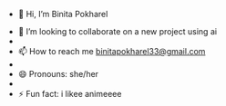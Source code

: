 - 👋 Hi, I’m Binita Pokharel
<!--- - 👀 I’m interested in ... --->
- 💞️ I’m looking to collaborate on a new project using ai
- <!--- - 👀 I’m interested in ... --->
- 📫 How to reach me binitapokharel33@gmail.com
- <!--- - 👀 I’m interested in ... --->
- 😄 Pronouns: she/her
- <!--- - 👀 I’m interested in ... --->
- ⚡ Fun fact: i likee animeeee

<!---
Binitaaaaaa/Binitaaaaaa is a ✨ special ✨ repository because its `README.md` (this file) appears on your GitHub profile.
You can click the Preview link to take a look at your changes.
--->

